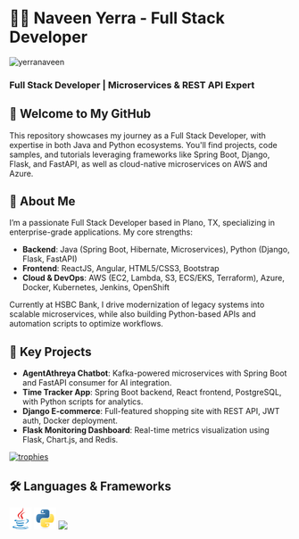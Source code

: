 # 👨‍💻 Naveen Yerra - Full Stack Developer
<p align="left"> <img src="https://komarev.com/ghpvc/?username=yerranaveen&label=Profile%20views&color=0e75b6&style=flat" alt="yerranaveen" /> </p>
  <h3>Full Stack Developer | Microservices & REST API Expert</h3>


## 👋 Welcome to My GitHub

This repository showcases my journey as a Full Stack Developer, with expertise in both Java and Python ecosystems. You'll find projects, code samples, and tutorials leveraging frameworks like Spring Boot, Django, Flask, and FastAPI, as well as cloud-native microservices on AWS and Azure.

## 🚀 About Me

I’m a passionate Full Stack Developer based in Plano, TX, specializing in enterprise-grade applications. My core strengths:

- **Backend**: Java (Spring Boot, Hibernate, Microservices), Python (Django, Flask, FastAPI)  
- **Frontend**: ReactJS, Angular, HTML5/CSS3, Bootstrap  
- **Cloud & DevOps**: AWS (EC2, Lambda, S3, ECS/EKS, Terraform), Azure, Docker, Kubernetes, Jenkins, OpenShift  

Currently at HSBC Bank, I drive modernization of legacy systems into scalable microservices, while also building Python-based APIs and automation scripts to optimize workflows.

## 💼 Key Projects

- **AgentAthreya Chatbot**: Kafka-powered microservices with Spring Boot and FastAPI consumer for AI integration.  
- **Time Tracker App**: Spring Boot backend, React frontend, PostgreSQL, with Python scripts for analytics.  
- **Django E-commerce**: Full-featured shopping site with REST API, JWT auth, Docker deployment.  
- **Flask Monitoring Dashboard**: Real-time metrics visualization using Flask, Chart.js, and Redis.  

<p align="left"> <a href="https://github-profile-trophy.vercel.app/?username=yerranaveen"><img src="https://github-profile-trophy.vercel.app/?username=yerranaveen" alt="trophies"/></a> </p>

## 🛠️ Languages & Frameworks

<p align="left">
  <a href="https://www.java.com"><img src="https://raw.githubusercontent.com/devicons/devicon/master/icons/java/java-original.svg" width="40"/></a>
  <a href="https://www.python.org"><img src="https://raw.githubusercontent.com/devicons/devicon/master/icons/python/python-original.svg" width="40"/></a>
  <a href="https://spring.io"><img src="https://www.vectorlogo.zone/logos/springio/springio-icon.svg" width="40"/></a>
  <a href="https://www.dj
